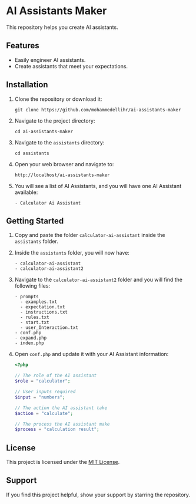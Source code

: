 # AI Assistants Maker

This repository helps you create AI assistants.

## Features

- Easily engineer AI assistants.
- Create assistants that meet your expectations.

## Installation

1. Clone the repository or download it:
   ```shell
   git clone https://github.com/mohammedellihr/ai-assistants-maker
   ```
2. Navigate to the project directory:
   ```shell
   cd ai-assistants-maker
   ```
3. Navigate to the `assistants` directory:
   ```shell
   cd assistants
   ```
4. Open your web browser and navigate to:
   ```
   http://localhost/ai-assistants-maker
   ```
5. You will see a list of AI Assistants, and you will have one AI Assistant available:
   ```shell
   - Calculator Ai Assistant
   ```

## Getting Started

1. Copy and paste the folder `calculator-ai-assistant` inside the `assistants` folder.
2. Inside the `assistants` folder, you will now have:
   ```shell
   - calculator-ai-assistant
   - calculator-ai-assistant2
   ```
3. Navigate to the `calculator-ai-assistant2` folder and you will find the following files:
   ```shell
   - prompts
     - examples.txt
     - expectation.txt
     - instructions.txt
     - rules.txt
     - start.txt
     - user_Interaction.txt
   - conf.php
   - expand.php
   - index.php
   ```
4. Open `conf.php` and update it with your AI Assistant information:

   ```php
   <?php

   // The role of the AI assistant
   $role = "calculator";

   // User inputs required
   $input = "numbers";

   // The action the AI assistant take
   $action = "calculate";

   // The process the AI assistant make
   $process = "calculation result";
   ```

## License

This project is licensed under the [MIT License](LICENSE).

## Support

If you find this project helpful, show your support by starring the repository.
